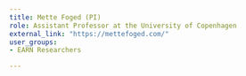 ```yaml
---
title: Mette Foged (PI)
role: Assistant Professor at the University of Copenhagen
external_link: "https://mettefoged.com/"
user_groups:
- EARN Researchers

---
```

